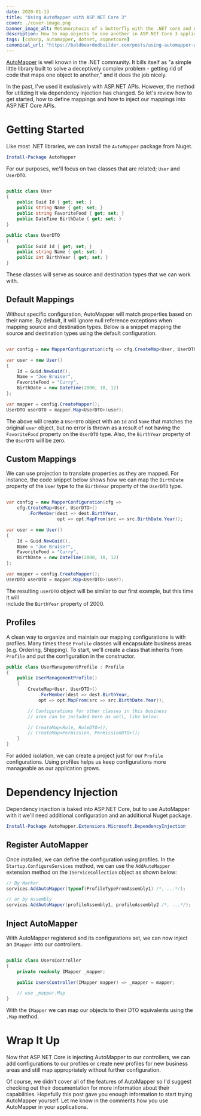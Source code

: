 ```yaml
---
date: 2020-01-13
title: "Using AutoMapper with ASP.NET Core 3"
cover: ./cover-image.png
banner_image_alt: Metamorphosis of a butterfly with the .NET core and AutoMapper logos
description: How to map objects to one another in ASP.NET Core 3 applications with AutoMapper.
tags: [csharp, automapper, dotnet, aspnetcore]
canonical_url: "https://baldbeardedbuilder.com/posts/using-automapper-with-dotnetcore-3/"
---
```


[AutoMapper] is well known in the .NET community. It bills itself as "a simple little library built
to solve a deceptively complex problem - getting rid of code that maps one object to another,"
and it does the job nicely.

In the past, I've used it exclusively with ASP.NET APIs. However, the method for utilizing it via
dependency injection has changed. So let's review how to get started, how to define mappings and
how to inject our mappings into ASP.NET Core APIs.

<!--more-->

# Getting Started

Like most .NET libraries, we can install the `AutoMapper` package from Nuget.

```powershell
Install-Package AutoMapper
```

For our purposes, we'll focus on two classes that are related; `User` and `UserDTO`.

```csharp

public class User
{
    public Guid Id { get; set; }
    public string Name { get; set; }
    public string FavoriteFood { get; set; }
    public DateTime BirthDate { get; set; }
}

public class UserDTO
{
    public Guid Id { get; set; }
    public string Name { get; set; }
    public int BirthYear { get; set; }
}

```

These classes will serve as source and destination types that we can work with.

## Default Mappings

Without specific configuration, AutoMapper will match properties based on their name. 
By default, it will ignore null reference exceptions when mapping source and destination 
types. Below is a snippet mapping the source and destination types using the default 
configuration.

```csharp

var config = new MapperConfiguration(cfg => cfg.CreateMap<User, UserDTO>());

var user = new User() 
{
    Id = Guid.NewGuid(),
    Name = "Joe Bruiser",
    FavoriteFood = "Curry",
    BirthDate = new DateTime(2000, 10, 12)
};

var mapper = config.CreateMapper();
UserDTO userDTO = mapper.Map<UserDTO>(user);

```

The above will create a `UserDTO` object with an `Id` and `Name` that matches the original 
`user` object, but no error is thrown as a result of not having the `FavoriteFood` property 
on the `UserDTO` type. Also, the `BirthYear` property of the `UserDTO` will be zero.

## Custom Mappings

We can use projection to translate properties as they are mapped. For instance, the code snippet 
below shows how we can map the `BirthDate` property of the `User` type to the `BirthYear` 
property of the `UserDTO` type.

```csharp

var config = new MapperConfiguration(cfg =>
    cfg.CreateMap<User, UserDTO>()
        .ForMember(dest => dest.BirthYear, 
                   opt => opt.MapFrom(src => src.BirthDate.Year));

var user = new User() 
{
    Id = Guid.NewGuid(),
    Name = "Joe Bruiser",
    FavoriteFood = "Curry",
    BirthDate = new DateTime(2000, 10, 12)
};

var mapper = config.CreateMapper();
UserDTO userDTO = mapper.Map<UserDTO>(user);

```

The resulting `userDTO` object will be similar to our first example, but this time it will  
include the `BirthYear` property of 2000.

## Profiles

A clean way to organize and maintain our mapping configurations is with profiles. Many 
times these `Profile` classes will encapsulate business areas (e.g. Ordering, Shipping). To 
start, we'll create a class that inherits from `Profile` and put the configuration in the 
constructor.

```csharp
public class UserManagementProfile : Profile
{
    public UserManagementProfile()
    {
        CreateMap<User, UserDTO>()
            .ForMember(dest => dest.BirthYear, 
            opt => opt.MapFrom(src => src.BirthDate.Year));

        // Configurations for other classes in this business 
        // area can be included here as well, like below:

        // CreateMap<Role, RoleDTO>();
        // CreateMap<Permission, PermissionDTO>();
    }
}
```

For added isolation, we can create a project just for our `Profile` configurations. Using 
profiles helps us keep configurations more manageable as our application grows.

# Dependency Injection

Dependency injection is baked into ASP.NET Core, but to use AutoMapper with it we'll need 
additional configuration and an additional Nuget package.  

```powershell
Install-Package AutoMapper.Extensions.Microsoft.DependencyInjection
```

## Register AutoMapper

Once installed, we can define the configuration using profiles. In the `Startup.ConfigureServices` 
method, we can use the `AddAutoMapper` extension method on the `IServiceCollection` object as 
shown below:

```csharp
// By Marker
services.AddAutoMapper(typeof(ProfileTypeFromAssembly1) /*, ...*/);

// or by Assembly
services.AddAutoMapper(profileAssembly1, profileAssembly2 /*, ...*/);
```

## Inject AutoMapper

With AutoMapper registered and its configurations set, we can now inject an `IMapper` into 
our controllers.

```csharp

public class UsersController
{
    private readonly IMapper _mapper;

    public UsersController(IMapper mapper) => _mapper = mapper;

    // use _mapper.Map
}

```

With the `IMapper` we can map our objects to their DTO equivalents using the `.Map` 
method.

# Wrap It Up

Now that ASP.NET Core is injecting AutoMapper to our controllers, we can add configurations 
to our profiles or create new profiles for new business areas and still map appropriately 
without further configuration.  

Of course, we didn't cover all of the features of AutoMapper so I'd suggest checking out their documentation for more information about their capabilities.  Hopefully this post gave you 
enough information to start trying AutoMapper yourself.  Let me know in the comments how you 
use AutoMapper in your applications.

[automapper]: https://automapper.org/